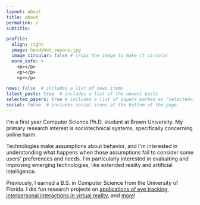 ```yaml
---
layout: about
title: about
permalink: /
subtitle: 

profile:
  align: right
  image: headshot_square.jpg
  image_circular: false # crops the image to make it circular
  more_info: >
    <p></p>
    <p></p>
    <p></p>

news: false  # includes a list of news items
latest_posts: true  # includes a list of the newest posts
selected_papers: true # includes a list of papers marked as "selected={true}"
social: false  # includes social icons at the bottom of the page
---
```


I'm a first year Computer Science Ph.D. student at Brown University. My primary research interest is sociotechnical systems, specifically concerning online harm. 


Technologies make assumptions about behavior, and I'm interested in understanding what happens when those assumptions fail to consider some users' preferences and needs. I'm particularly interested in evaluating and improving emerging technologies, like extended reality and artificial intelligence.


Previously, I earned a B.S. in Computer Science from the University of Florida. I did fun research projects on [applications of eye tracking](https://klarubbio.github.io/projects/2_project/), [interpersonal interactions in virtual reality](https://klarubbio.github.io/projects/1_project/), and [more](https://klarubbio.github.io/projects/)!

